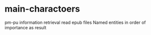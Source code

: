 main-charactoers
================

pm-pu information retrieval
read epub files
Named entities in order of importance as result
